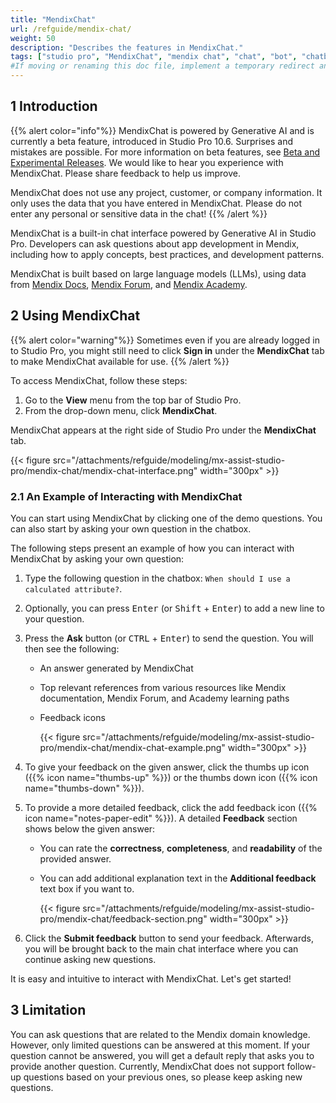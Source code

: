 ```yaml
---
title: "MendixChat"
url: /refguide/mendix-chat/
weight: 50
description: "Describes the features in MendixChat."
tags: ["studio pro", "MendixChat", "mendix chat", "chat", "bot", "chatbot"]
#If moving or renaming this doc file, implement a temporary redirect and let the respective team know they should update the URL in the product. See Mapping to Products for more details.
---
```


## 1 Introduction 

{{% alert color="info"%}}
MendixChat is powered by Generative AI and is currently a beta feature, introduced in Studio Pro 10.6. Surprises and mistakes are possible. For more information on beta features, see [Beta and Experimental Releases](/releasenotes/beta-features/). We would like to hear you experience with MendixChat. Please share feedback to help us improve.

MendixChat does not use any project, customer, or company information. It only uses the data that you have entered in MendixChat. Please do not enter any personal or sensitive data in the chat!
{{% /alert %}}

MendixChat is a built-in chat interface powered by Generative AI in Studio Pro. Developers can ask questions about app development in Mendix, including how to apply concepts, best practices, and development patterns. 

MendixChat is built based on large language models (LLMs), using data from [Mendix Docs](https://docs.mendix.com/), [Mendix Forum](https://forum.mendix.com/index3.html#/community), and [Mendix Academy](https://academy.mendix.com/link/home). 

## 2 Using MendixChat

{{% alert color="warning"%}}
Sometimes even if you are already logged in to Studio Pro, you might still need to click **Sign in** under the **MendixChat** tab to make MendixChat available for use.
{{% /alert %}}

To access MendixChat, follow these steps:

1. Go to the **View** menu from the top bar of Studio Pro. 
2. From the drop-down menu, click **MendixChat**. 

MendixChat appears at the right side of Studio Pro under the **MendixChat** tab.

{{< figure src="/attachments/refguide/modeling/mx-assist-studio-pro/mendix-chat/mendix-chat-interface.png" width="300px" >}}

### 2.1 An Example of Interacting with MendixChat

You can start using MendixChat by clicking one of the demo questions. You can also start by asking your own question in the chatbox. 

The following steps present an example of how you can interact with MendixChat by asking your own question:

1. Type the following question in the chatbox: `When should I use a calculated attribute?`.

2. Optionally, you can press <kbd>Enter</kbd> (or <kbd>Shift</kbd> + <kbd>Enter</kbd>) to add a new line to your question.  

3. Press the **Ask** button (or <kbd>CTRL</kbd> + <kbd>Enter</kbd>) to send the question. You will then see the following:

    * An answer generated by MendixChat
    * Top relevant references from various resources like Mendix documentation, Mendix Forum, and Academy learning paths
    * Feedback icons

        {{< figure src="/attachments/refguide/modeling/mx-assist-studio-pro/mendix-chat/mendix-chat-example.png" width="300px" >}}

4. To give your feedback on the given answer, click the thumbs up icon ({{% icon name="thumbs-up" %}}) or the thumbs down icon ({{% icon name="thumbs-down" %}}). 

5. To provide a more detailed feedback, click the add feedback icon ({{% icon name="notes-paper-edit" %}}). A detailed **Feedback** section shows below the given answer:

    * You can rate the **correctness**, **completeness**, and **readability** of the provided answer.
    * You can add additional explanation text in the **Additional feedback** text box if you want to. 

        {{< figure src="/attachments/refguide/modeling/mx-assist-studio-pro/mendix-chat/feedback-section.png" width="300px" >}} 

6. Click the **Submit feedback** button to send your feedback. Afterwards, you will be brought back to the main chat interface where you can continue asking new questions.

It is easy and intuitive to interact with MendixChat. Let's get started!

## 3 Limitation

You can ask questions that are related to the Mendix domain knowledge. However, only limited questions can be answered at this moment. If your question cannot be answered, you will get a default reply that asks you to provide another question. Currently, MendixChat does not support follow-up questions based on your previous ones, so please keep asking new questions.
 
